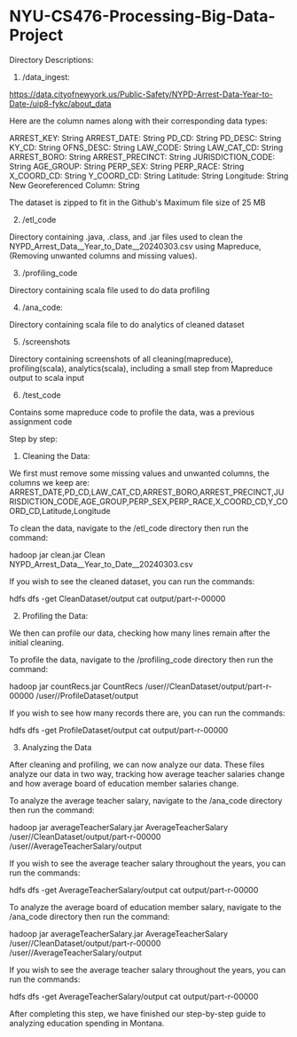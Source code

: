 # NYU-CS476-Processing-Big-Data-Project
Directory Descriptions:
1) /data_ingest:

https://data.cityofnewyork.us/Public-Safety/NYPD-Arrest-Data-Year-to-Date-/uip8-fykc/about_data

Here are the column names along with their corresponding data types:

ARREST_KEY: String
ARREST_DATE: String
PD_CD: String
PD_DESC: String
KY_CD: String
OFNS_DESC: String
LAW_CODE: String
LAW_CAT_CD: String
ARREST_BORO: String
ARREST_PRECINCT: String
JURISDICTION_CODE: String
AGE_GROUP: String
PERP_SEX: String
PERP_RACE: String
X_COORD_CD: String
Y_COORD_CD: String
Latitude: String
Longitude: String
New Georeferenced Column: String

The dataset is zipped to fit in the Github's Maximum file size of 25 MB

2) /etl_code

Directory containing .java, .class, and .jar files used to clean the NYPD_Arrest_Data__Year_to_Date__20240303.csv using Mapreduce, (Removing unwanted columns and missing values).

3) /profiling_code

Directory containing scala file used to do data profiling 

4) /ana_code:

Directory containing scala file to do analytics of cleaned dataset

5) /screenshots

Directory containing screenshots of all cleaning(mapreduce), profiling(scala), analytics(scala), including a small step from Mapreduce output to scala input

6) /test_code

Contains some mapreduce code to profile the data, was a previous assignment code

Step by step:

1) Cleaning the Data:

We first must remove some missing values and unwanted columns,
the columns we keep are:
ARREST_DATE,PD_CD,LAW_CAT_CD,ARREST_BORO,ARREST_PRECINCT,JURISDICTION_CODE,AGE_GROUP,PERP_SEX,PERP_RACE,X_COORD_CD,Y_COORD_CD,Latitude,Longitude


To clean the data, navigate to the /etl_code directory then run the command:

hadoop jar clean.jar Clean NYPD_Arrest_Data__Year_to_Date__20240303.csv 

If you wish to see the cleaned dataset, you can run the commands:

hdfs dfs -get CleanDataset/output 
cat output/part-r-00000

2) Profiling the Data:

We then can profile our data, checking how many lines remain after the initial cleaning.

To profile the data, navigate to the /profiling_code directory then run the command:

hadoop jar countRecs.jar CountRecs /user/<netID>/CleanDataset/output/part-r-00000 /user/<netID>/ProfileDataset/output

If you wish to see how many records there are, you can run the commands:

hdfs dfs -get ProfileDataset/output 
cat output/part-r-00000

3) Analyzing the Data

After cleaning and profiling, we can now analyze our data. These files analyze our data in two way, tracking how average teacher salaries change and how average board of education member salaries change.

To analyze the average teacher salary, navigate to the /ana_code directory then run the command:

hadoop jar averageTeacherSalary.jar AverageTeacherSalary /user/<netID>/CleanDataset/output/part-r-00000 /user/<netID>/AverageTeacherSalary/output

If you wish to see the average teacher salary throughout the years, you can run the commands:

hdfs dfs -get AverageTeacherSalary/output 
cat output/part-r-00000

To analyze the average board of education member salary, navigate to the /ana_code directory then run the command:

hadoop jar averageTeacherSalary.jar AverageTeacherSalary /user/<netID>/CleanDataset/output/part-r-00000 /user/<netID>/AverageTeacherSalary/output

If you wish to see the average teacher salary throughout the years, you can run the commands:

hdfs dfs -get AverageTeacherSalary/output 
cat output/part-r-00000

After completing this step, we have finished our step-by-step guide to analyzing education spending in Montana.

